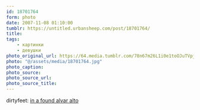 ```yaml
---
id: 18701764
form: photo
date: 2007-11-08 01:10:00
tumblr: https://untitled.urbansheep.com/post/18701764/
title:
tags:
    - картинки
    - девушки
photo_original_url: https://64.media.tumblr.com/78n67m26L1i0e1toOJuTVpjZ_1280.jpg
photo: "@/assets/media/18701764.jpg"
photo_caption:
photo_source:
photo_source_url:
photo_source_title:
---
```


<p>dirtyfeet: <a href="http://flickr.com/photos/dirtyfeet/516388062/">in a found alvar alto</a></p>
